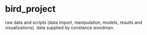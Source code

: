 # bird_project
raw data and scripts (data import, manipulation, models, results and visualizations). data supplied by constance woodman.
